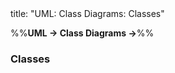<frontmatter>
title: "UML: Class Diagrams: Classes"
</frontmatter>

<link rel="stylesheet" href="{{baseUrl}}/css/textbook.css">

<div class="website-content" id="all">

%%**UML → Class Diagrams →**%%

### Classes

<div id="main">

<include src="./what/embed.md" boilerplate  />

</div>
</div>
